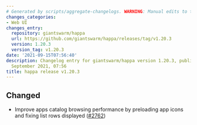 ```yaml
---
# Generated by scripts/aggregate-changelogs. WARNING: Manual edits to this files will be overwritten.
changes_categories:
- Web UI
changes_entry:
  repository: giantswarm/happa
  url: https://github.com/giantswarm/happa/releases/tag/v1.20.3
  version: 1.20.3
  version_tag: v1.20.3
date: '2021-09-15T07:56:40'
description: Changelog entry for giantswarm/happa version 1.20.3, published on 15
  September 2021, 07:56
title: happa release v1.20.3
---
```


## Changed

- Improve apps catalog browsing performance by preloading app icons and fixing list rows displayed ([#2762](https://github.com/giantswarm/happa/pull/2762))

